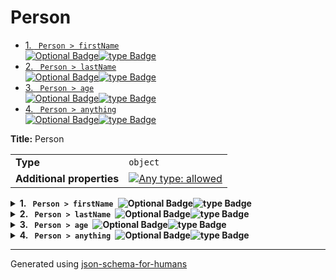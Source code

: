 # Person

- [1. <code> Person > firstName </code><img alt="Optional Badge" src="https://img.shields.io/badge/Optional-yellow"><img alt="type Badge" src="https://img.shields.io/badge/type-string-4c72b0">](#firstName)
- [2. <code> Person > lastName </code><img alt="Optional Badge" src="https://img.shields.io/badge/Optional-yellow"><img alt="type Badge" src="https://img.shields.io/badge/type-string%20or%20null-8c9592">](#lastName)
- [3. <code> Person > age </code><img alt="Optional Badge" src="https://img.shields.io/badge/Optional-yellow"><img alt="type Badge" src="https://img.shields.io/badge/type-integer%20or%20number-99965d">](#age)
- [4. <code> Person > anything </code><img alt="Optional Badge" src="https://img.shields.io/badge/Optional-yellow"><img alt="type Badge" src="https://img.shields.io/badge/type-integer%2C%20string%2C%20number%20or%20null-929577">](#anything)

**Title:** Person

|                           |                                                                                                                                   |
| ------------------------- | --------------------------------------------------------------------------------------------------------------------------------- |
| **Type**                  | `object`                                                                                                                          |
| **Additional properties** | [![Any type: allowed](https://img.shields.io/badge/Any%20type-allowed-green)](# "Additional Properties of any type are allowed.") |

<details>
<summary>
<strong> <a name="firstName"></a>1. <code> Person > firstName </code><img alt="Optional Badge" src="https://img.shields.io/badge/Optional-yellow"><img alt="type Badge" src="https://img.shields.io/badge/type-string-4c72b0"></strong>  

</summary>
<blockquote>

|          |          |
| -------- | -------- |
| **Type** | `string` |

**Description:** The person's first name.

</blockquote>
</details>

<details>
<summary>
<strong> <a name="lastName"></a>2. <code> Person > lastName </code><img alt="Optional Badge" src="https://img.shields.io/badge/Optional-yellow"><img alt="type Badge" src="https://img.shields.io/badge/type-string%20or%20null-8c9592"></strong>  

</summary>
<blockquote>

|          |                  |
| -------- | ---------------- |
| **Type** | `string or null` |

**Description:** The person's last name.

</blockquote>
</details>

<details>
<summary>
<strong> <a name="age"></a>3. <code> Person > age </code><img alt="Optional Badge" src="https://img.shields.io/badge/Optional-yellow"><img alt="type Badge" src="https://img.shields.io/badge/type-integer%20or%20number-99965d"></strong>  

</summary>
<blockquote>

|          |                     |
| -------- | ------------------- |
| **Type** | `integer or number` |

**Description:** Age in years which must be equal to or greater than zero.

| Restrictions |        |
| ------------ | ------ |
| **Minimum**  | &ge; 0 |

</blockquote>
</details>

<details>
<summary>
<strong> <a name="anything"></a>4. <code> Person > anything </code><img alt="Optional Badge" src="https://img.shields.io/badge/Optional-yellow"><img alt="type Badge" src="https://img.shields.io/badge/type-integer%2C%20string%2C%20number%20or%20null-929577"></strong>  

</summary>
<blockquote>

|          |                                   |
| -------- | --------------------------------- |
| **Type** | `integer, string, number or null` |

**Description:** Ay other info you like

</blockquote>
</details>

----------------------------------------------------------------------------------------------------------------------------
Generated using [json-schema-for-humans](https://github.com/coveooss/json-schema-for-humans)